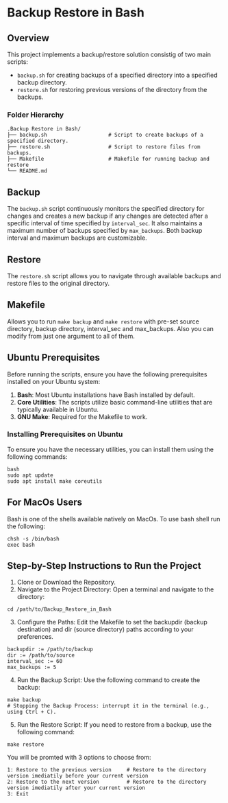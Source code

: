 # Backup Restore in Bash

## Overview
This project implements a backup/restore solution consistig of two main scripts: 
* `backup.sh` for creating backups of a specified directory into a specified backup directory.
* `restore.sh` for restoring previous versions of the directory from the backups.


### Folder Hierarchy
    .Backup Restore in Bash/
    ├── backup.sh                    # Script to create backups of a specified directory.
    ├── restore.sh                   # Script to restore files from backups.
    ├── Makefile                     # Makefile for running backup and restore
    └── README.md

## Backup
The `backup.sh` script continuously monitors the specified directory for changes and creates a new backup if any changes are detected after a specific interval of time specified by `interval_sec`. It also maintains a maximum number of backups specified by `max_backups`. Both backup interval and maximum backups are customizable.
## Restore
The `restore.sh` script allows you to navigate through available backups and restore files to the original directory.
## Makefile
Allows you to run `make backup` and `make restore` with pre-set source directory, backup directory, interval_sec and max_backups. Also you can modify from just one argument to all of them.


## Ubuntu Prerequisites
Before running the scripts, ensure you have the following prerequisites installed on your Ubuntu system:
1. **Bash**: Most Ubuntu installations have Bash installed by default.
2. **Core Utilities**: The scripts utilize basic command-line utilities that are typically available in Ubuntu.
3. **GNU Make**: Required for the Makefile to work.

### Installing Prerequisites on Ubuntu
To ensure you have the necessary utilities, you can install them using the following commands:
```
bash
sudo apt update
sudo apt install make coreutils
```

## For MacOs Users
Bash is one of the shells available natively on MacOs. To use bash shell run the following:
```
chsh -s /bin/bash
exec bash
```

## Step-by-Step Instructions to Run the Project
1. Clone or Download the Repository.
2. Navigate to the Project Directory: Open a terminal and navigate to the directory:
```
cd /path/to/Backup_Restore_in_Bash
```
3. Configure the Paths: Edit the Makefile to set the backupdir (backup destination) and dir (source directory) paths according to your preferences.
```
backupdir := /path/to/backup
dir := /path/to/source
interval_sec := 60
max_backups := 5
```
4. Run the Backup Script: Use the following command to create the backup:
```
make backup
# Stopping the Backup Process: interrupt it in the terminal (e.g., using Ctrl + C).
```
5. Run the Restore Script: If you need to restore from a backup, use the following command:
```
make restore
```
You will be promted with 3 options to choose from:
```
1: Restore to the previous version     # Restore to the directory version imediatily before your current version
2: Restore to the next version         # Restore to the directory version imediatily after your current version
3: Exit
```









